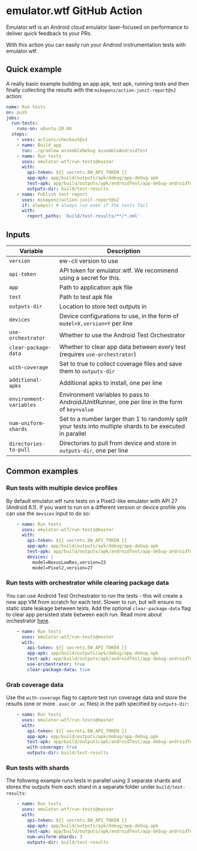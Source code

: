# emulator.wtf GitHub Action

Emulator.wtf is an Android cloud emulator laser-focused on performance to
deliver quick feedback to your PRs.

With this action you can easily run your Android instrumentation tests with
emulator.wtf.

## Quick example

A really basic example building an app apk, test apk, running tests and then
finally collecting the results with the `mikepenz/action-junit-report@v2`
action:

```yaml
name: Run tests
on: push
jobs:
  run-tests:
    runs-on: ubuntu-20.04
  steps:
    - uses: actions/checkout@v2
    - name: Build app
      run: ./gradlew assembleDebug assembleAndroidTest
    - name: Run tests
      uses: emulator-wtf/run-tests@master
      with:
        api-token: ${{ secrets.EW_API_TOKEN }}
        app-apk: app/build/outputs/apk/debug/app-debug.apk
        test-apk: app/build/outputs/apk/androidTest/app-debug-androidTest.apk
        outputs-dir: build/test-results
    - name: Publish test report
      uses: mikepenz/action-junit-report@v2
      if: always() # always run even if the tests fail
      with:
        report_paths: 'build/test-results/**/*.xml'
```

## Inputs

| Variable                | Description |
| ----------------------- | ----------- |
| `version`               | ew-cli version to use |
| `api-token`             | API token for emulator.wtf. We recommend using a secret for this. |
| `app`                   | Path to application apk file |
| `test`                  | Path to test apk file |
| `outputs-dir`           | Location to store test outputs in |
| `devices`               | Device configurations to use, in the form of `model=X,version=Y` per line |
| `use-orchestrator`      | Whether to use the Android Test Orchestrator |
| `clear-package-data`    | Whether to clear app data between every test (requires `use-orchestrator`) |
| `with-coverage`         | Set to true to collect coverage files and save them to `outputs-dir` |
| `additional-apks`       | Additional apks to install, one per line |
| `environment-variables` | Environment variables to pass to AndroidJUnitRunner, one per line in the form of `key=value` |
| `num-uniform-shards`    | Set to a number larger than 1 to randomly split your tests into multiple shards to be executed in parallel |
| `directories-to-pull`   | Directories to pull from device and store in `outputs-dir`, one per line |

## Common examples

### Run tests with multiple device profiles

By default emulator.wtf runs tests on a Pixel2-like emulator with API 27
(Android 8.1). If you want to run on a different version or device profile you
can use the `devices` input to do so:

```yaml
    - name: Run tests
      uses: emulator-wtf/run-tests@master
      with:
        api-token: ${{ secrets.EW_API_TOKEN }}
        app-apk: app/build/outputs/apk/debug/app-debug.apk
        test-apk: app/build/outputs/apk/androidTest/app-debug-androidTest.apk
        devices: |
          model=NexusLowRes,version=23
          model=Pixel2,version=27
```

### Run tests with orchestrator while clearing package data

You can use Android Test Orchestrator to run the tests - this will create a new
app VM from scratch for each test. Slower to run, but will ensure no static
state leakage between tests. Add the optional `clear-package-data` flag to clear
app persisted state between each run. Read more about orchestrator
[here](https://developer.android.com/training/testing/junit-runner#using-android-test-orchestrator).

```yaml
    - name: Run tests
      uses: emulator-wtf/run-tests@master
      with:
        api-token: ${{ secrets.EW_API_TOKEN }}
        app-apk: app/build/outputs/apk/debug/app-debug.apk
        test-apk: app/build/outputs/apk/androidTest/app-debug-androidTest.apk
        use-orchestrator: true
        clear-package-data: true
```

### Grab coverage data

Use the `with-coverage` flag to capture test run coverage data and store the
results (one or more `.exec` or `.ec` files) in the path specified by
`outputs-dir`:

```yaml
    - name: Run tests
      uses: emulator-wtf/run-tests@master
      with:
        api-token: ${{ secrets.EW_API_TOKEN }}
        app-apk: app/build/outputs/apk/debug/app-debug.apk
        test-apk: app/build/outputs/apk/androidTest/app-debug-androidTest.apk
        with-coverage: true
        outputs-dir: build/test-results
```


### Run tests with shards

The following example runs tests in parallel using 3 separate shards and stores
the outputs from each shard in a separate folder under `build/test-results`:

```yaml
    - name: Run tests
      uses: emulator-wtf/run-tests@master
      with:
        api-token: ${{ secrets.EW_API_TOKEN }}
        app-apk: app/build/outputs/apk/debug/app-debug.apk
        test-apk: app/build/outputs/apk/androidTest/app-debug-androidTest.apk
        num-uniform-shards: 3
        outputs-dir: build/test-results
```
